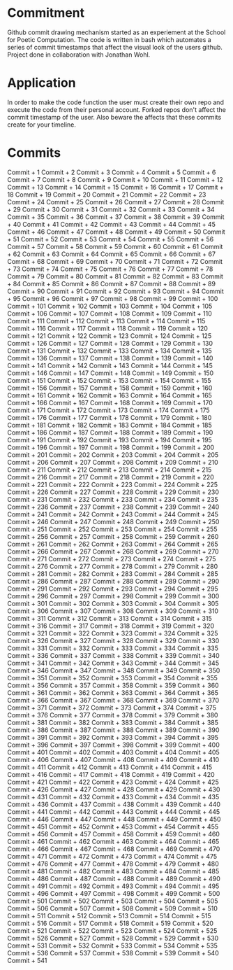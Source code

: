 Commitment
=================

Github commit drawing mechanism started as an experiement at the School for Poetic Computation. The code is written in bash which automates a series of commit timestamps that affect the visual look of the users github. Project done in collaboration with Jonathan Wohl.

Application
=================

In order to make the code function the user must create their own repo and execute the code from their personal account. Forked repos don't affect the commit timestamp of the user. Also beware the affects that these commits create for your timeline.

Commits
=================
Commit + 1
Commit + 2
Commit + 3
Commit + 4
Commit + 5
Commit + 6
Commit + 7
Commit + 8
Commit + 9
Commit + 10
Commit + 11
Commit + 12
Commit + 13
Commit + 14
Commit + 15
Commit + 16
Commit + 17
Commit + 18
Commit + 19
Commit + 20
Commit + 21
Commit + 22
Commit + 23
Commit + 24
Commit + 25
Commit + 26
Commit + 27
Commit + 28
Commit + 29
Commit + 30
Commit + 31
Commit + 32
Commit + 33
Commit + 34
Commit + 35
Commit + 36
Commit + 37
Commit + 38
Commit + 39
Commit + 40
Commit + 41
Commit + 42
Commit + 43
Commit + 44
Commit + 45
Commit + 46
Commit + 47
Commit + 48
Commit + 49
Commit + 50
Commit + 51
Commit + 52
Commit + 53
Commit + 54
Commit + 55
Commit + 56
Commit + 57
Commit + 58
Commit + 59
Commit + 60
Commit + 61
Commit + 62
Commit + 63
Commit + 64
Commit + 65
Commit + 66
Commit + 67
Commit + 68
Commit + 69
Commit + 70
Commit + 71
Commit + 72
Commit + 73
Commit + 74
Commit + 75
Commit + 76
Commit + 77
Commit + 78
Commit + 79
Commit + 80
Commit + 81
Commit + 82
Commit + 83
Commit + 84
Commit + 85
Commit + 86
Commit + 87
Commit + 88
Commit + 89
Commit + 90
Commit + 91
Commit + 92
Commit + 93
Commit + 94
Commit + 95
Commit + 96
Commit + 97
Commit + 98
Commit + 99
Commit + 100
Commit + 101
Commit + 102
Commit + 103
Commit + 104
Commit + 105
Commit + 106
Commit + 107
Commit + 108
Commit + 109
Commit + 110
Commit + 111
Commit + 112
Commit + 113
Commit + 114
Commit + 115
Commit + 116
Commit + 117
Commit + 118
Commit + 119
Commit + 120
Commit + 121
Commit + 122
Commit + 123
Commit + 124
Commit + 125
Commit + 126
Commit + 127
Commit + 128
Commit + 129
Commit + 130
Commit + 131
Commit + 132
Commit + 133
Commit + 134
Commit + 135
Commit + 136
Commit + 137
Commit + 138
Commit + 139
Commit + 140
Commit + 141
Commit + 142
Commit + 143
Commit + 144
Commit + 145
Commit + 146
Commit + 147
Commit + 148
Commit + 149
Commit + 150
Commit + 151
Commit + 152
Commit + 153
Commit + 154
Commit + 155
Commit + 156
Commit + 157
Commit + 158
Commit + 159
Commit + 160
Commit + 161
Commit + 162
Commit + 163
Commit + 164
Commit + 165
Commit + 166
Commit + 167
Commit + 168
Commit + 169
Commit + 170
Commit + 171
Commit + 172
Commit + 173
Commit + 174
Commit + 175
Commit + 176
Commit + 177
Commit + 178
Commit + 179
Commit + 180
Commit + 181
Commit + 182
Commit + 183
Commit + 184
Commit + 185
Commit + 186
Commit + 187
Commit + 188
Commit + 189
Commit + 190
Commit + 191
Commit + 192
Commit + 193
Commit + 194
Commit + 195
Commit + 196
Commit + 197
Commit + 198
Commit + 199
Commit + 200
Commit + 201
Commit + 202
Commit + 203
Commit + 204
Commit + 205
Commit + 206
Commit + 207
Commit + 208
Commit + 209
Commit + 210
Commit + 211
Commit + 212
Commit + 213
Commit + 214
Commit + 215
Commit + 216
Commit + 217
Commit + 218
Commit + 219
Commit + 220
Commit + 221
Commit + 222
Commit + 223
Commit + 224
Commit + 225
Commit + 226
Commit + 227
Commit + 228
Commit + 229
Commit + 230
Commit + 231
Commit + 232
Commit + 233
Commit + 234
Commit + 235
Commit + 236
Commit + 237
Commit + 238
Commit + 239
Commit + 240
Commit + 241
Commit + 242
Commit + 243
Commit + 244
Commit + 245
Commit + 246
Commit + 247
Commit + 248
Commit + 249
Commit + 250
Commit + 251
Commit + 252
Commit + 253
Commit + 254
Commit + 255
Commit + 256
Commit + 257
Commit + 258
Commit + 259
Commit + 260
Commit + 261
Commit + 262
Commit + 263
Commit + 264
Commit + 265
Commit + 266
Commit + 267
Commit + 268
Commit + 269
Commit + 270
Commit + 271
Commit + 272
Commit + 273
Commit + 274
Commit + 275
Commit + 276
Commit + 277
Commit + 278
Commit + 279
Commit + 280
Commit + 281
Commit + 282
Commit + 283
Commit + 284
Commit + 285
Commit + 286
Commit + 287
Commit + 288
Commit + 289
Commit + 290
Commit + 291
Commit + 292
Commit + 293
Commit + 294
Commit + 295
Commit + 296
Commit + 297
Commit + 298
Commit + 299
Commit + 300
Commit + 301
Commit + 302
Commit + 303
Commit + 304
Commit + 305
Commit + 306
Commit + 307
Commit + 308
Commit + 309
Commit + 310
Commit + 311
Commit + 312
Commit + 313
Commit + 314
Commit + 315
Commit + 316
Commit + 317
Commit + 318
Commit + 319
Commit + 320
Commit + 321
Commit + 322
Commit + 323
Commit + 324
Commit + 325
Commit + 326
Commit + 327
Commit + 328
Commit + 329
Commit + 330
Commit + 331
Commit + 332
Commit + 333
Commit + 334
Commit + 335
Commit + 336
Commit + 337
Commit + 338
Commit + 339
Commit + 340
Commit + 341
Commit + 342
Commit + 343
Commit + 344
Commit + 345
Commit + 346
Commit + 347
Commit + 348
Commit + 349
Commit + 350
Commit + 351
Commit + 352
Commit + 353
Commit + 354
Commit + 355
Commit + 356
Commit + 357
Commit + 358
Commit + 359
Commit + 360
Commit + 361
Commit + 362
Commit + 363
Commit + 364
Commit + 365
Commit + 366
Commit + 367
Commit + 368
Commit + 369
Commit + 370
Commit + 371
Commit + 372
Commit + 373
Commit + 374
Commit + 375
Commit + 376
Commit + 377
Commit + 378
Commit + 379
Commit + 380
Commit + 381
Commit + 382
Commit + 383
Commit + 384
Commit + 385
Commit + 386
Commit + 387
Commit + 388
Commit + 389
Commit + 390
Commit + 391
Commit + 392
Commit + 393
Commit + 394
Commit + 395
Commit + 396
Commit + 397
Commit + 398
Commit + 399
Commit + 400
Commit + 401
Commit + 402
Commit + 403
Commit + 404
Commit + 405
Commit + 406
Commit + 407
Commit + 408
Commit + 409
Commit + 410
Commit + 411
Commit + 412
Commit + 413
Commit + 414
Commit + 415
Commit + 416
Commit + 417
Commit + 418
Commit + 419
Commit + 420
Commit + 421
Commit + 422
Commit + 423
Commit + 424
Commit + 425
Commit + 426
Commit + 427
Commit + 428
Commit + 429
Commit + 430
Commit + 431
Commit + 432
Commit + 433
Commit + 434
Commit + 435
Commit + 436
Commit + 437
Commit + 438
Commit + 439
Commit + 440
Commit + 441
Commit + 442
Commit + 443
Commit + 444
Commit + 445
Commit + 446
Commit + 447
Commit + 448
Commit + 449
Commit + 450
Commit + 451
Commit + 452
Commit + 453
Commit + 454
Commit + 455
Commit + 456
Commit + 457
Commit + 458
Commit + 459
Commit + 460
Commit + 461
Commit + 462
Commit + 463
Commit + 464
Commit + 465
Commit + 466
Commit + 467
Commit + 468
Commit + 469
Commit + 470
Commit + 471
Commit + 472
Commit + 473
Commit + 474
Commit + 475
Commit + 476
Commit + 477
Commit + 478
Commit + 479
Commit + 480
Commit + 481
Commit + 482
Commit + 483
Commit + 484
Commit + 485
Commit + 486
Commit + 487
Commit + 488
Commit + 489
Commit + 490
Commit + 491
Commit + 492
Commit + 493
Commit + 494
Commit + 495
Commit + 496
Commit + 497
Commit + 498
Commit + 499
Commit + 500
Commit + 501
Commit + 502
Commit + 503
Commit + 504
Commit + 505
Commit + 506
Commit + 507
Commit + 508
Commit + 509
Commit + 510
Commit + 511
Commit + 512
Commit + 513
Commit + 514
Commit + 515
Commit + 516
Commit + 517
Commit + 518
Commit + 519
Commit + 520
Commit + 521
Commit + 522
Commit + 523
Commit + 524
Commit + 525
Commit + 526
Commit + 527
Commit + 528
Commit + 529
Commit + 530
Commit + 531
Commit + 532
Commit + 533
Commit + 534
Commit + 535
Commit + 536
Commit + 537
Commit + 538
Commit + 539
Commit + 540
Commit + 541
